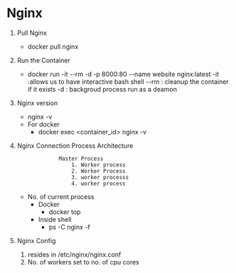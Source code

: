 # Nginx 
1. Pull Nginx
    - docker pull nginx

2. Run the Container
    - docker run -it --rm -d -p 8000:80 --name website nginx:latest
        -it :allows us to have interactive bash shell
        --rm : cleanup the container if it exists 
        -d : backgroud process run as  a deamon
3. Nginx version
    - nginx -v
    - For docker 
      - docker exec <container_id> nginx -v

4. Nginx Connection Process Architecture

                    Master Process
                        1. Worker process
                        2. Worker Process 
                        3. worker processs
                        4. worker process

    - No. of current process
      - Docker 
        - docker top <container-name>
      - Inside shell
        - ps -C nginx -f

5. Nginx Config
   1. resides in /etc/nginx/nginx.conf
   2. No. of workers set to no. of cpu cores 